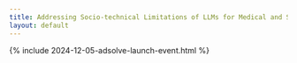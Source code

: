 ```yaml
---
title: Addressing Socio-technical Limitations of LLMs for Medical and Social Computing
layout: default
---
```

{% include 2024-12-05-adsolve-launch-event.html %}
